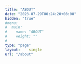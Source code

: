 ```yaml
---
title: "ABOUT"
date: "2023-07-29T00:24:20+08:00"
hidden: "true"
#menu:
#  main:
#    name: "ABOUT"
#    weight: ""
#    
type: "page"
layout:    single
url: "/about"
---
```


